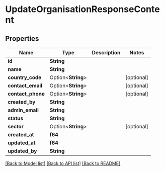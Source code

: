 # UpdateOrganisationResponseContent

## Properties

Name | Type | Description | Notes
------------ | ------------- | ------------- | -------------
**id** | **String** |  | 
**name** | **String** |  | 
**country_code** | Option<**String**> |  | [optional]
**contact_email** | Option<**String**> |  | [optional]
**contact_phone** | Option<**String**> |  | [optional]
**created_by** | **String** |  | 
**admin_email** | **String** |  | 
**status** | **String** |  | 
**sector** | Option<**String**> |  | [optional]
**created_at** | **f64** |  | 
**updated_at** | **f64** |  | 
**updated_by** | **String** |  | 

[[Back to Model list]](../README.md#documentation-for-models) [[Back to API list]](../README.md#documentation-for-api-endpoints) [[Back to README]](../README.md)


